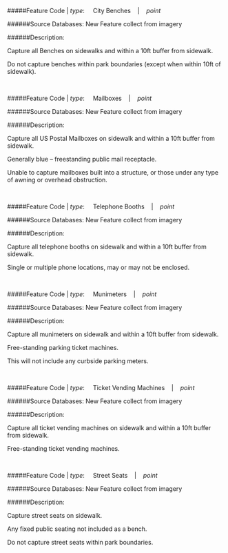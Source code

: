 #####Feature Code | *type*:&nbsp;&nbsp;&nbsp;&nbsp;&nbsp;City Benches&nbsp;&nbsp;&nbsp; | &nbsp;&nbsp;&nbsp;*point*

######Source Databases: New Feature collect from imagery

######Description:

Capture all Benches on sidewalks and within a 10ft buffer from sidewalk. 

Do not capture benches within park boundaries (except when within 10ft of sidewalk).

<br>

#####Feature Code | *type*:&nbsp;&nbsp;&nbsp;&nbsp;&nbsp;Mailboxes&nbsp;&nbsp;&nbsp; | &nbsp;&nbsp;&nbsp;*point*

######Source Databases: New Feature collect from imagery

######Description:

Capture all US Postal Mailboxes on sidewalk and within a 10ft buffer from sidewalk.

Generally blue – freestanding public mail receptacle.

Unable to capture mailboxes built into a structure, or those under any type of awning or overhead obstruction.

<br>

#####Feature Code | *type*:&nbsp;&nbsp;&nbsp;&nbsp;&nbsp;Telephone Booths&nbsp;&nbsp;&nbsp; | &nbsp;&nbsp;&nbsp;*point*

######Source Databases: New Feature collect from imagery

######Description:

Capture all telephone booths on sidewalk and within a 10ft buffer from sidewalk. 

Single or multiple phone locations, may or may not be enclosed.

<br>

#####Feature Code | *type*:&nbsp;&nbsp;&nbsp;&nbsp;&nbsp;Munimeters&nbsp;&nbsp;&nbsp; | &nbsp;&nbsp;&nbsp;*point*

######Source Databases: New Feature collect from imagery

######Description:

Capture all munimeters on sidewalk and within a 10ft buffer from sidewalk.

Free-standing parking ticket machines. 

This will not include any curbside parking meters.

<br>

#####Feature Code | *type*:&nbsp;&nbsp;&nbsp;&nbsp;&nbsp;Ticket Vending Machines&nbsp;&nbsp;&nbsp; | &nbsp;&nbsp;&nbsp;*point*

######Source Databases: New Feature collect from imagery

######Description:

Capture all ticket vending machines on sidewalk and within a 10ft buffer from sidewalk. 

Free-standing ticket vending machines.

<br>

#####Feature Code | *type*:&nbsp;&nbsp;&nbsp;&nbsp;&nbsp;Street Seats&nbsp;&nbsp;&nbsp; | &nbsp;&nbsp;&nbsp;*point*

######Source Databases: New Feature collect from imagery

######Description:

Capture street seats on sidewalk. 

Any fixed public seating not included as a bench.

Do not capture street seats within park boundaries.
